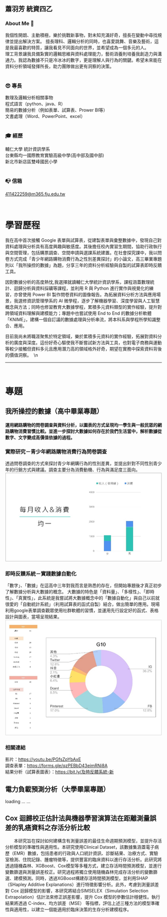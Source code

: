 ## 蕭羽芳 統資四乙  
### About Me&nbsp;👀
我個性開朗、主動積極，樂於挑戰新事物，對未知充滿好奇，擅長在變動中尋找規律並提出解決方案。
擅長理科、邏輯分析的同時，也喜愛跳舞、音樂及藝術，這是我最喜歡的特質，讓我看見不同面向的世界，並希望成為一個多元的人。  
理工背景讓我具備紮實的邏輯思維與資料處理能力，藝術涵養則培養我創造力與溝通力。我認為數據不只是冷冰冰的數字，更是理解人與行為的關鍵。希望未來能在資料分析領域發揮所長，助力團隊做出更有洞察的決策。  
&nbsp;

### 😎&nbsp;專長
數理及邏輯分析相關事物  
程式語言（python、java、R）  
簡易的數據分析（例如表單、試算表、Prower BI等）  
文書處理（Word、PowerPoint、excel）  
&nbsp;

### 🎓&nbsp;經歷
輔仁大學 統計資訊學系  
台東縣均一國際教育實驗高級中學(高中部及國中部)  
新北市新店區雙峰國民小學  
&nbsp;

### 📭&nbsp;信箱
411422259@m365.fju.edu.tw  
    
&nbsp;

# 學習歷程
我在高中首次接觸 Google 表單與試算表，從建製表單與彙整數據中，發現自己對資料處理與分析具有高度興趣與敏感度。其後擔任校內實習生期間，協助行政執行與空間管理，包括購票調查、空間申請與選課系統建置。在社會探究課中，我以問卷方式完成「青少年網路購物消費行為之性別差異探討」的小論文，高三畢業專題則以「我所操控的數據」為題，分享三年的資料分析經驗與自製的試算表即時反饋工具。

因對數據分析的高度熱忱,我選擇就讀輔仁大學統計資訊學系，課程涵蓋數理統計、迴歸分析與資料採礦等課程，並利用 R 與 Python 進行實作與視覺化的練習，亦曾使用 Power BI 製作問卷資料的圖像報告。為拓展資料分析方法與應用場景，我選修資訊管理學系的 AI 微學程，逐步了解機器學習、深度學習與人工智慧概念與方法；同時也修習教育大數據學程，累積多元資料類型的實作經驗，提升對跨領域資料理解與建模能力；專題中也嘗試使用 End to End 的數據分析軟體「KNIME」，建構一個自訂議的數據處理與分析串流，將本科系與學程所學知識整合、應用。

目前我尚未將職涯聚焦於特定領域，樂於累積多元資料的實作經驗，拓展對資料分析的廣度與深度。這份好奇心驅使我不斷嘗試新方法與工具，也對電子商務與運動等較少接觸但資料多元且應用潛力高的領域格外好奇，期望在實務中探索資料背後的價值洞察。
&nbsp;\n
&nbsp;

---
&nbsp;
&nbsp;

# 專題
## 我所操控的數據（高中畢業專題）
#### 運用網路購物的問卷調查與資料分析，以圖表的方式呈現均一學生與一般民眾的網路購物消費習慣比較。並進一步探討大數據如何存在於我們生活當中，解析數據從數字、文字變成高價值依據的過程。
### 實際研究－青少年網路購物消費行為問卷調查
透過問卷調查的方式來探討青少年網購行為的性別差異，並提出針對不同性別青少年的行銷方式與建議。調查主要分為消費動機、行為與滿足度三面向。  
![image](https://github.com/Yufang0/Yufang0/blob/main/%E5%9C%96%E7%89%873.jpg)  

### 即時反饋系統－實踐數據自動化
「數字」、「數據」在這高中三年對我而言是熟悉的存在，但開始專題後才真正初步了解數據分析與大數據的概念。
大數據的特色是「資料量」、「多樣性」、「即時性」、「真實性」，此系統是我嘗試將大數據概念中的「數據自動化」與自己以前就很愛的「自動統計系統」（利用試算表的函式自製）結合，做出簡單的應用。現場利用google表單調查觀眾使用社群軟體的習慣，並運用先行設定好的函式、表格設計與圖表，當場呈現結果。  
![image](https://github.com/Yufang0/Yufang0/blob/main/%E5%9C%96%E7%89%872.jpg)

### 相關連結
影片：https://youtu.be/PGfsZpYbAxE  
調查表單：https://forms.gle/qzPEBbD43eimRNi8A  
結果分析（試算表圖表）：https://bit.ly/及時反饋系統-新
&nbsp;
&nbsp;

## 電力負載預測分析（大學畢業專題）
loading ... ...
&nbsp;
&nbsp;

## Cox 迴歸校正估計法與機器學習演算法在距離測量誤差的乳癌資料之存活分析比較
　　本研究旨在探討如何建構含有測量誤差的最佳生命週期預測模型，並提升存活分析模型的準確性與適用性。本研究使用Clinical Dataset，該數據集涵蓋電子病歷（EMR）數據，包括患者的行政與人口統計資訊、診斷結果、治療方式、實驗室檢測、住院記錄、腫瘤特徵等，提供豐富的臨床資料以進行存活分析。此研究將透過隨機森林、XGBoost、Cox模型等多種方式，建立存活時間預測模型，並進行變數篩選與測量誤差校正。研究過程將獨立使用隨機森林完成存活分析的變數篩選、建模預測。同時，透過XGBoost構建存活時間預測模型，並利用SHAP（SHapley Additive Explanations）進行特徵影響分析。此外，考慮到測量誤差對 Cox 迴歸模型的影響，本研究將結合SIMSELEX（Simulation Selection Extrapolation）估計法來修正誤差影響，提升 Cox 模型的參數估計穩健性。執行結果將透過 C-index、均方誤差（MSE） 等指標，評估上述三種方法的模型準確性與適用性，以建立一個能適用於臨床決策的生存分析建模程序。


<!--
**Yufang0/Yufang0** is a ✨ _special_ ✨ repository because its `README.md` (this file) appears on your GitHub profile.

Here are some ideas to get you started:

- 🔭 I’m currently working on ...
- 🌱 I’m currently learning ...
- 👯 I’m looking to collaborate on ...
- 🤔 I’m looking for help with ...
- 💬 Ask me about ...
- 📫 How to reach me: ...
- 😄 Pronouns: ...
- ⚡ Fun fact: ...
-->
